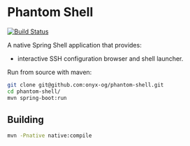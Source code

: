 # Phantom Shell

[![Build Status](https://github.com/onyx-og/phantom-shell/actions/workflows/maven.yml/badge.svg)](https://github.com/onyx-og/phantom-shell/actions/workflows/maven.yml)

A native Spring Shell application that provides:
- interactive SSH configuration browser and shell launcher.

Run from source with maven:
```bash
git clone git@github.com:onyx-og/phantom-shell.git
cd phantom-shell/
mvn spring-boot:run
```
## Building
```bash
mvn -Pnative native:compile
```
